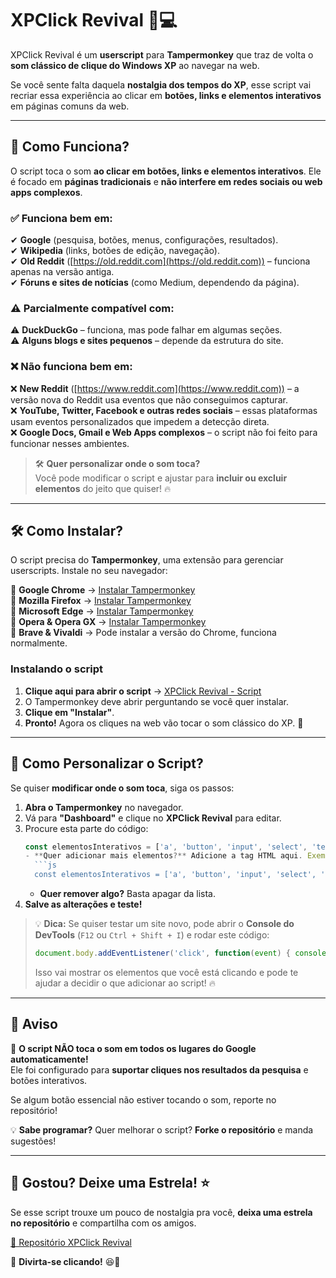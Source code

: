 # **XPClick Revival** 🎵💻  

XPClick Revival é um **userscript** para **Tampermonkey** que traz de volta o **som clássico de clique do Windows XP** ao navegar na web.  

Se você sente falta daquela **nostalgia dos tempos do XP**, esse script vai recriar essa experiência ao clicar em **botões, links e elementos interativos** em páginas comuns da web.  

---

## 🚀 **Como Funciona?**  

O script toca o som **ao clicar em botões, links e elementos interativos**. Ele é focado em **páginas tradicionais** e **não interfere em redes sociais ou web apps complexos**.  

### ✅ Funciona bem em:
✔ **Google** (pesquisa, botões, menus, configurações, resultados).  
✔ **Wikipedia** (links, botões de edição, navegação).  
✔ **Old Reddit** ([https://old.reddit.com](https://old.reddit.com)) – funciona apenas na versão antiga.  
✔ **Fóruns e sites de notícias** (como Medium, dependendo da página).  

### ⚠ **Parcialmente compatível com:**
⚠ **DuckDuckGo** – funciona, mas pode falhar em algumas seções.  
⚠ **Alguns blogs e sites pequenos** – depende da estrutura do site.  

### ❌ **Não funciona bem em:**
❌ **New Reddit** ([https://www.reddit.com](https://www.reddit.com)) – a versão nova do Reddit usa eventos que não conseguimos capturar.  
❌ **YouTube, Twitter, Facebook e outras redes sociais** – essas plataformas usam eventos personalizados que impedem a detecção direta.  
❌ **Google Docs, Gmail e Web Apps complexos** – o script não foi feito para funcionar nesses ambientes.  

> 🛠 **Quer personalizar onde o som toca?**  
> Você pode modificar o script e ajustar para **incluir ou excluir elementos** do jeito que quiser! 🔥

---

## 🛠 **Como Instalar?**  

O script precisa do **Tampermonkey**, uma extensão para gerenciar userscripts. Instale no seu navegador:  

🔹 **Google Chrome** → [Instalar Tampermonkey](https://chrome.google.com/webstore/detail/tampermonkey/dhdgffkkebhmkfjojejmpbldmpobfkfo)  
🔹 **Mozilla Firefox** → [Instalar Tampermonkey](https://addons.mozilla.org/en-US/firefox/addon/tampermonkey/)  
🔹 **Microsoft Edge** → [Instalar Tampermonkey](https://microsoftedge.microsoft.com/addons/detail/tampermonkey/dhdgffkkebhmkfjojejmpbldmpobfkfo)  
🔹 **Opera & Opera GX** → [Instalar Tampermonkey](https://addons.opera.com/en/extensions/details/tampermonkey-beta/)  
🔹 **Brave & Vivaldi** → Pode instalar a versão do Chrome, funciona normalmente.  

### **Instalando o script**
1. **Clique aqui para abrir o script** → [XPClick Revival - Script](https://github.com/gusvilella/XPClick-Revival/raw/main/xp-click.user.js)  
2. O Tampermonkey deve abrir perguntando se você quer instalar.  
3. **Clique em "Instalar"**.  
4. **Pronto!** Agora os cliques na web vão tocar o som clássico do XP. 🎵  

---

## 🔧 **Como Personalizar o Script?**  

Se quiser **modificar onde o som toca**, siga os passos:  

1. **Abra o Tampermonkey** no navegador.  
2. Vá para **"Dashboard"** e clique no **XPClick Revival** para editar.  
3. Procure esta parte do código:  
   ```js
   const elementosInterativos = ['a', 'button', 'input', 'select', 'textarea', 'label'];
   - **Quer adicionar mais elementos?** Adicione a tag HTML aqui. Exemplo:
     ```js
     const elementosInterativos = ['a', 'button', 'input', 'select', 'textarea', 'label', 'div', 'span'];
     ```
   - **Quer remover algo?** Basta apagar da lista.  
4. **Salve as alterações e teste!**  

> 💡 **Dica:** Se quiser testar um site novo, pode abrir o **Console do DevTools** (`F12` ou `Ctrl + Shift + I`) e rodar este código:
> ```js
> document.body.addEventListener('click', function(event) { console.log(event.target.tagName); });
> ```
> Isso vai mostrar os elementos que você está clicando e pode te ajudar a decidir o que adicionar ao script! 🔥  

---

## 📢 **Aviso**
🚨 **O script NÃO toca o som em todos os lugares do Google automaticamente!**  
Ele foi configurado para **suportar cliques nos resultados da pesquisa** e botões interativos.  

Se algum botão essencial não estiver tocando o som, reporte no repositório!  

💡 **Sabe programar?** Quer melhorar o script? **Forke o repositório** e manda sugestões!  

---

## 🎵 **Gostou? Deixe uma Estrela! ⭐**
Se esse script trouxe um pouco de nostalgia pra você, **deixa uma estrela no repositório** e compartilha com os amigos.  

[🔗 Repositório XPClick Revival](https://github.com/gusvilella/XPClick-Revival)  

🚀 **Divirta-se clicando!** 😆🎵  
